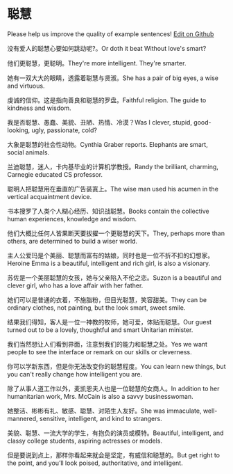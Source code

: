 # 聪慧

Please help us improve the quality of example sentences! [Edit on Github](https://github.com/jiyushe/jiyu-example-sentence-source/blob/main/chinese/conghui.md)

<p><span class="chinese">没有爱人的聪慧心要如何跳动呢?。</span><span class="english">Or doth it beat Without love's smart?</span></p>

<p><span class="chinese">他们更聪慧，更聪明。</span><span class="english">They're more intelligent. They're smarter.</span></p>

<p><span class="chinese">她有一双大大的眼睛，透露着聪慧与贤淑。</span><span class="english">She has a pair of big eyes, a wise and virtuous.</span></p>

<p><span class="chinese">虔诚的信仰。这是指向善良和聪慧的罗盘。</span><span class="english">Faithful religion. The guide to kindness and wisdom.</span></p>

<p><span class="chinese">我是否聪慧、愚蠢、美貌、丑陋、热情、冷漠？</span><span class="english">Was I clever, stupid, good-looking, ugly, passionate, cold?</span></p>

<p><span class="chinese">大象是聪慧的社会性动物。</span><span class="english">Cynthia Graber reports. Elephants are smart, social animals.</span></p>

<p><span class="chinese">兰迪聪慧，迷人，卡内基毕业的计算机学教授。</span><span class="english">Randy the brilliant, charming, Carnegie educated CS professor.</span></p>

<p><span class="chinese">聪明人把聪慧用在垂直的广告装寘上。</span><span class="english">The wise man used his acumen in the vertical acquaintment device.</span></p>

<p><span class="chinese">书本搜罗了人类个人糊心经历、知识战聪慧。</span><span class="english">Books contain the collective human experiences, knowledge and wisdom.</span></p>

<p><span class="chinese">他们大概比任何人皆果断天要拔擢一个更聪慧的天下。</span><span class="english">They, perhaps more than others, are determined to build a wiser world.</span></p>

<p><span class="chinese">主人公爱玛是个美丽、聪慧而富有的姑娘，同时也是一位不折不扣的幻想家。</span><span class="english">Heroine Emma is a beautiful, intelligent and rich girl, is also a visionary.</span></p>

<p><span class="chinese">苏佐是一个美丽聪慧的女孩，她与父亲陷入不伦之恋。</span><span class="english">Suzon is a beautiful and clever girl, who has a love affair with her father.</span></p>

<p><span class="chinese">她们可以是普通的衣着，不施脂粉，但目光聪慧，笑容甜美。</span><span class="english">They can be ordinary clothes, not painting, but the look smart, sweet smile.</span></p>

<p><span class="chinese">结果我们得知，客人是一位一神教的牧师，她可爱，体贴而聪慧。</span><span class="english">Our guest turned out to be a lovely, thoughtful and smart Unitarian minister.</span></p>

<p><span class="chinese">我们当然想让人们看到界面，注意到我们的能力和聪慧之处。</span><span class="english">Yes we want people to see the interface or remark on our skills or cleverness.</span></p>

<p><span class="chinese">你可以学新东西，但是你无法改变你的聪慧程度。</span><span class="english">You can learn new things, but you can't really change how intelligent you are.</span></p>

<p><span class="chinese">除了从事人道工作以外，麦凯恩夫人也是一位聪慧的女商人。</span><span class="english">In addition to her humanitarian work, Mrs. McCain is also a savvy businesswoman.</span></p>

<p><span class="chinese">她整洁、彬彬有礼、敏感、聪慧、对陌生人友好。</span><span class="english">She was immaculate, well-mannered, sensitive, intelligent, and kind to strangers.</span></p>

<p><span class="chinese">美貌、聪慧、一流大学的学生，有抱负的演员或模特。</span><span class="english">Beautiful, intelligent, and classy college students, aspiring actresses or models.</span></p>

<p><span class="chinese">但是要说到点上，那样你看起来就会是坚定，有威信和聪慧的。</span><span class="english">But get right to the point, and you’ll look poised, authoritative, and intelligent.</span></p>

